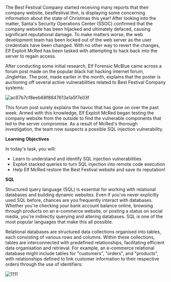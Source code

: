 The Best Festival Company started receiving many reports that their company website, bestfestival.thm, is displaying some concerning information about the state of Christmas this year! After looking into the matter, Santa's Security Operations Center (SSOC) confirmed that the company website has been hijacked and ultimately defaced, causing significant reputational damage. To make matters worse, the web development team has been locked out of the web server as the user credentials have been changed. With no other way to revert the changes, Elf Exploit McRed has been tasked with attempting to hack back into the server to regain access.

After conducting some initial research, Elf Forensic McBlue came across a forum post made on the popular black hat hacking internet forum, JingleHax. The post, made earlier in the month, explains that the poster is auctioning off several active vulnerabilities related to Best Festival Company systems:

![ac67b7cf8eeb68f8847613a1a5f7e03f](https://github.com/schoto/Advent-of-Cyber-2023/assets/69323411/511f063c-f08e-4d51-8b29-01d4deafcf9f)

This forum post surely explains the havoc that has gone on over the past week. Armed with this knowledge, Elf Exploit McRed began testing the company website from the outside to find the vulnerable components that led to the server compromise. As a result of McRed's thorough investigation, the team now suspects a possible SQL injection vulnerability.

**Learning Objectives**

In today's task, you will:

- Learn to understand and identify SQL injection vulnerabilities
- Exploit stacked queries to turn SQL injection into remote code execution
- Help Elf McRed restore the Best Festival website and save its reputation!

**SQL**

Structured query language (SQL) is essential for working with relational databases and building dynamic websites. Even if you've never explicitly used SQL before, chances are you frequently interact with databases. Whether you're checking your bank account balance online, browsing through products on an e-commerce website, or posting a status on social media, you're indirectly querying and altering databases. SQL is one of the most popular languages that make this all possible.

Relational databases are structured data collections organised into tables, each consisting of various rows and columns. Within these collections, tables are interconnected with predefined relationships, facilitating efficient data organisation and retrieval. For example, an e-commerce relational database might include tables for "customers", "orders", and "products", with relationships defined to link customer information to their respective orders through the use of identifiers:

![1111](https://github.com/schoto/Advent-of-Cyber-2023/assets/69323411/49e9fa82-1194-4dc6-a69d-93cd4556fb8d)

